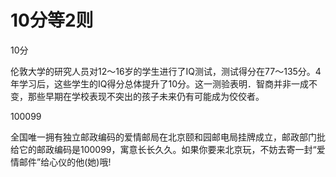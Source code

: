 # 10分等2则

10分 

伦敦大学的研究人员对12～16岁的学生进行了IQ测试，测试得分在77～135分。4年学习后，这些学生的IQ得分总体提升了10分。这一测验表明．智商并非一成不变，那些早期在学校表现不突出的孩子未来仍有可能成为佼佼者。 

100099 

全国唯一拥有独立邮政编码的爱情邮局在北京颐和园邮电局挂牌成立，邮政部门批给它的邮政编码是100099，寓意长长久久。如果你要来北京玩，不妨去寄一封“爱情邮件”给心仪的他(她)哦!